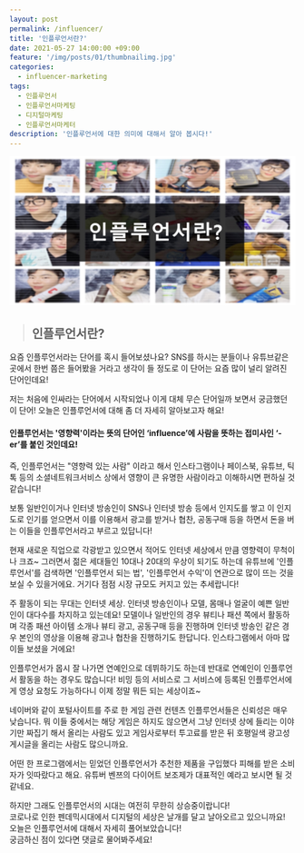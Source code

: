 ```yaml
---
layout: post
permalink: /influencer/
title: '인플루언서란?'
date: 2021-05-27 14:00:00 +09:00
feature: '/img/posts/01/thumbnailimg.jpg'
categories:
  - influencer-marketing
tags:
  - 인플루언서
  - 인플루언서마케팅
  - 디지털마케팅
  - 인플루언서마케터
description: '인플루언서에 대한 의미에 대해서 알아 봅시다!'
---
```

![첫번째 이미지](/img/posts/01/somenail.jpg)

> ## 인플루언서란?

요즘 인플루언서라는 단어를 혹시 들어보셨나요?
SNS를 하시는 분들이나 유튜브같은 곳에서 한번 쯤은 들어봤을 거라고 생각이 들 정도로 이 단어는 요즘 많이 널리 알려진 단어인데요!

저는 처음에 인싸라는 단어에서 시작되었나 이게 대체 무슨 단어일까 보면서 궁금했던 이 단어!
오늘은 인플루언서에 대해 좀 더 자세히 알아보고자 해요!



#### 인플루언서는 '영향력'이라는 뜻의 단어인 ‘influence’에 사람을 뜻하는 접미사인 ‘-er’를 붙인 것인데요!

즉, 인플루언서는 "영향력 있는 사람" 이라고 해서 인스타그램이나 페이스북, 유튜브, 틱톡 등의 소셜네트워크서비스 상에서 영향이 큰 유명한 사람이라고 이해하시면 편하실 것 같습니다!

보통 일반인이거나 인터넷 방송인이 SNS나 인터넷 방송 등에서 인지도를 쌓고 이 인지도로 인기를 얻으면서 이를 이용해서 광고를 받거나 협찬, 공동구매 등을 하면서 돈을 버는 이들을 인플루언서라고 부르고 있답니다!  

현재 새로운 직업으로 각광받고 있으면서 적어도 인터넷 세상에서 만큼 영향력이 무척이나 크죠~ 그러면서 젊은 세대들인 10대나 20대의 우상이 되기도 하는데 유튜브에 '인플루언서'를 검색하면 '인플루언서 되는 법', '인플루언서 수익'이 연관으로 많이 뜨는 것을 보실 수 있을거에요. 거기다 점점 시장 규모도 커지고 있는 추세랍니다!

주 활동이 되는 무대는 인터넷 세상. 인터넷 방송인이나 모델, 몸매나 얼굴이 예쁜 일반인이 대다수를 차지하고 있는데요! 모델이나 일반인의 경우 뷰티나 패션 쪽에서 활동하며 각종 패션 아이템 소개나 뷰티 광고, 공동구매 등을 진행하며 인터넷 방송인 같은 경우 본인의 영상을 이용해 광고나 협찬을 진행하기도 한답니다. 인스타그램에서 아마 많이들 보셨을 거에요!

인플루언서가 몹시 잘 나가면 연예인으로 데뷔하기도 하는데 반대로 연예인이 인플루언서 활동을 하는 경우도 많습니다!
비밍 등의 서비스로 그 서비스에 등록된 인플루언서에게 영상 요청도 가능하다니 이제 정말 뭐든 되는 세상이죠~  

네이버와 같이 포털사이트를 주로 한 게임 관련 컨텐츠 인플루언서들은 신뢰성은 매우 낮습니다.  뭐 이들 중에서는 해당 게임은 하지도 않으면서 그냥 인터넷 상에 들리는 이야기만 짜집기 해서 올리는 사람도 있고 게임사로부터 투고료를 받은 뒤 호평일색 광고성 게시글을 올리는 사람도 많으니까요.

어떤 한 프로그램에서는 믿었던 인플루언서가 추천한 제품을 구입했다 피해를 받은 소비자가 잇따랐다고 해요. 유튜버 벤쯔의 다이어트 보조제가 대표적인 예라고 보시면 될 것 같네요.



하지만 그래도 인플루언서의 시대는 여전히 무한히 상승중이랍니다!  
코로나로 인한 펜데믹시대에서 디지털의 세상은 날개를 달고 날아오르고 있으니까요!  
오늘은 인플루언서에 대해서 자세히 풀어보았습니다!  
궁금하신 점이 있다면 댓글로 물어봐주세요!
